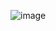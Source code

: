 ![image](https://github.com/Pakabudu/Finance-Dashboard-/assets/56482660/29c1cfd4-2558-45c2-9d34-649ab34cbf8f)

